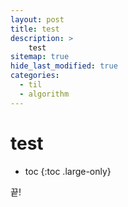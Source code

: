 ```yaml
---
layout: post
title: test
description: >
    test
sitemap: true
hide_last_modified: true
categories:
  - til
  - algorithm
---
```


# test

* toc
{:toc .large-only}


끝!